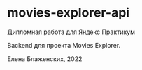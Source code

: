 # movies-explorer-api

Дипломная работа для Яндекс Практикум

Backend для проекта Movies Explorer.

Елена Блаженских, 2022